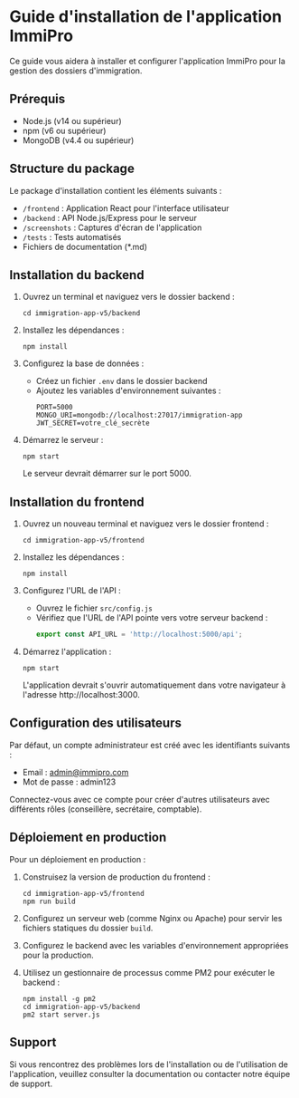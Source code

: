# Guide d'installation de l'application ImmiPro

Ce guide vous aidera à installer et configurer l'application ImmiPro pour la gestion des dossiers d'immigration.

## Prérequis

- Node.js (v14 ou supérieur)
- npm (v6 ou supérieur)
- MongoDB (v4.4 ou supérieur)

## Structure du package

Le package d'installation contient les éléments suivants :
- `/frontend` : Application React pour l'interface utilisateur
- `/backend` : API Node.js/Express pour le serveur
- `/screenshots` : Captures d'écran de l'application
- `/tests` : Tests automatisés
- Fichiers de documentation (*.md)

## Installation du backend

1. Ouvrez un terminal et naviguez vers le dossier backend :
   ```
   cd immigration-app-v5/backend
   ```

2. Installez les dépendances :
   ```
   npm install
   ```

3. Configurez la base de données :
   - Créez un fichier `.env` dans le dossier backend
   - Ajoutez les variables d'environnement suivantes :
     ```
     PORT=5000
     MONGO_URI=mongodb://localhost:27017/immigration-app
     JWT_SECRET=votre_clé_secrète
     ```

4. Démarrez le serveur :
   ```
   npm start
   ```
   Le serveur devrait démarrer sur le port 5000.

## Installation du frontend

1. Ouvrez un nouveau terminal et naviguez vers le dossier frontend :
   ```
   cd immigration-app-v5/frontend
   ```

2. Installez les dépendances :
   ```
   npm install
   ```

3. Configurez l'URL de l'API :
   - Ouvrez le fichier `src/config.js`
   - Vérifiez que l'URL de l'API pointe vers votre serveur backend :
     ```javascript
     export const API_URL = 'http://localhost:5000/api';
     ```

4. Démarrez l'application :
   ```
   npm start
   ```
   L'application devrait s'ouvrir automatiquement dans votre navigateur à l'adresse http://localhost:3000.

## Configuration des utilisateurs

Par défaut, un compte administrateur est créé avec les identifiants suivants :
- Email : admin@immipro.com
- Mot de passe : admin123

Connectez-vous avec ce compte pour créer d'autres utilisateurs avec différents rôles (conseillère, secrétaire, comptable).

## Déploiement en production

Pour un déploiement en production :

1. Construisez la version de production du frontend :
   ```
   cd immigration-app-v5/frontend
   npm run build
   ```

2. Configurez un serveur web (comme Nginx ou Apache) pour servir les fichiers statiques du dossier `build`.

3. Configurez le backend avec les variables d'environnement appropriées pour la production.

4. Utilisez un gestionnaire de processus comme PM2 pour exécuter le backend :
   ```
   npm install -g pm2
   cd immigration-app-v5/backend
   pm2 start server.js
   ```

## Support

Si vous rencontrez des problèmes lors de l'installation ou de l'utilisation de l'application, veuillez consulter la documentation ou contacter notre équipe de support.
